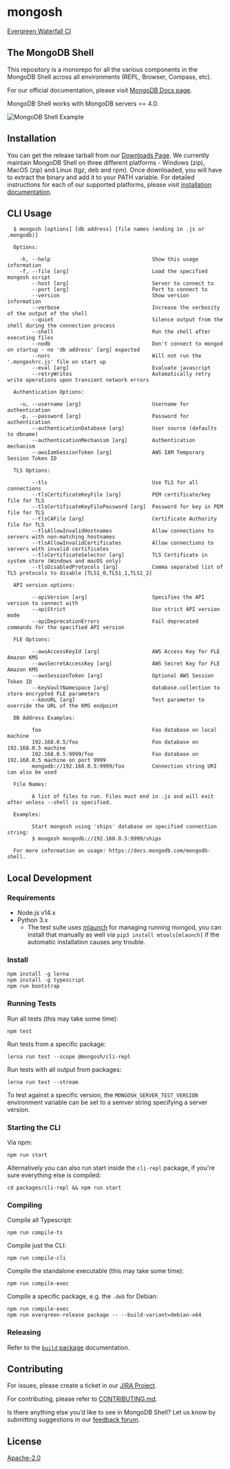# mongosh

[Evergreen Waterfall CI](https://evergreen.mongodb.com/waterfall/mongosh)

## The MongoDB Shell

This repository is a monorepo for all the various components in the MongoDB Shell across
all environments (REPL, Browser, Compass, etc).

For our official documentation, please visit [MongoDB Docs
page](https://docs.mongodb.com/mongodb-shell).

MongoDB Shell works with MongoDB servers >= 4.0.

![MongoDB Shell Example](./mongosh.gif)

## Installation
You can get the release tarball from our [Downloads
Page](https://www.mongodb.com/try/download/shell). We currently maintain MongoDB
Shell on three different platforms - Windows (zip), MacOS (zip) and Linux (tgz, deb and rpm).
Once downloaded, you will have to extract the binary and add it to your PATH
variable. For detailed instructions for each of our supported platforms, please visit
[installation documentation](https://docs.mongodb.com/mongodb-shell/install#mdb-shell-install).

## CLI Usage
```shell
  $ mongosh [options] [db address] [file names (ending in .js or .mongodb)]

  Options:

    -h, --help                                 Show this usage information
    -f, --file [arg]                           Load the specified mongosh script
        --host [arg]                           Server to connect to
        --port [arg]                           Port to connect to
        --version                              Show version information
        --verbose                              Increase the verbosity of the output of the shell
        --quiet                                Silence output from the shell during the connection process
        --shell                                Run the shell after executing files
        --nodb                                 Don't connect to mongod on startup - no 'db address' [arg] expected
        --norc                                 Will not run the '.mongoshrc.js' file on start up
        --eval [arg]                           Evaluate javascript
        --retryWrites                          Automatically retry write operations upon transient network errors

  Authentication Options:

    -u, --username [arg]                       Username for authentication
    -p, --password [arg]                       Password for authentication
        --authenticationDatabase [arg]         User source (defaults to dbname)
        --authenticationMechanism [arg]        Authentication mechanism
        --awsIamSessionToken [arg]             AWS IAM Temporary Session Token ID

  TLS Options:

        --tls                                  Use TLS for all connections
        --tlsCertificateKeyFile [arg]          PEM certificate/key file for TLS
        --tlsCertificateKeyFilePassword [arg]  Password for key in PEM file for TLS
        --tlsCAFile [arg]                      Certificate Authority file for TLS
        --tlsAllowInvalidHostnames             Allow connections to servers with non-matching hostnames
        --tlsAllowInvalidCertificates          Allow connections to servers with invalid certificates
        --tlsCertificateSelector [arg]         TLS Certificate in system store (Windows and macOS only)
        --tlsDisabledProtocols [arg]           Comma separated list of TLS protocols to disable [TLS1_0,TLS1_1,TLS1_2]

  API version options:

        --apiVersion [arg]                     Specifies the API version to connect with
        --apiStrict                            Use strict API version mode
        --apiDeprecationErrors                 Fail deprecated commands for the specified API version

  FLE Options:

        --awsAccessKeyId [arg]                 AWS Access Key for FLE Amazon KMS
        --awsSecretAccessKey [arg]             AWS Secret Key for FLE Amazon KMS
        --awsSessionToken [arg]                Optional AWS Session Token ID
        --keyVaultNamespace [arg]              database.collection to store encrypted FLE parameters
        --kmsURL [arg]                         Test parameter to override the URL of the KMS endpoint

  DB Address Examples:

        foo                                    Foo database on local machine
        192.168.0.5/foo                        Foo database on 192.168.0.5 machine
        192.168.0.5:9999/foo                   Foo database on 192.168.0.5 machine on port 9999
        mongodb://192.168.0.5:9999/foo         Connection string URI can also be used

  File Names:

        A list of files to run. Files must end in .js and will exit after unless --shell is specified.

  Examples:

        Start mongosh using 'ships' database on specified connection string:
        $ mongosh mongodb://192.168.0.5:9999/ships

  For more information on usage: https://docs.mongodb.com/mongodb-shell.
```

## Local Development

### Requirements

- Node.js v14.x
- Python 3.x
  - The test suite uses [mlaunch](http://blog.rueckstiess.com/mtools/mlaunch.html)
    for managing running mongod, you can install that manually as well via
    `pip3 install mtools[mlaunch]` if the automatic installation causes any trouble.

### Install

```shell
npm install -g lerna
npm install -g typescript
npm run bootstrap
```

### Running Tests

Run all tests (this may take some time):

```shell
npm test
```

Run tests from a specific package:

```shell
lerna run test --scope @mongosh/cli-repl
```

Run tests with all output from packages:

```shell
lerna run test --stream
```

To test against a specific version, the `MONGOSH_SERVER_TEST_VERSION`
environment variable can be set to a semver string specifying a server version.

### Starting the CLI

Via npm:

```shell
npm run start
```

Alternatively you can also run start inside the `cli-repl` package, if you're
sure everything else is compiled:

```shell
cd packages/cli-repl && npm run start
```

### Compiling

Compile all Typescript:

```shell
npm run compile-ts
```

Compile just the CLI:

```shell
npm run compile-cli
```

Compile the standalone executable (this may take some time):

```shell
npm run compile-exec
```

Compile a specific package, e.g. the `.deb` for Debian:

```shell
npm run compile-exec
npm run evergreen-release package -- --build-variant=debian-x64
```

### Releasing

Refer to the [`build` package](./packages/build/README.md) documentation.

## Contributing

For issues, please create a ticket in our
[JIRA Project](https://jira.mongodb.org/browse/MONGOSH).

For contributing, please refer to [CONTRIBUTING.md](./CONTRIBUTING.md).

Is there anything else you’d like to see in MongoDB Shell? Let us know by
submitting suggestions in our [feedback
forum](https://feedback.mongodb.com/forums/929233-mongodb-shell).

## License

[Apache-2.0](./LICENSE)
